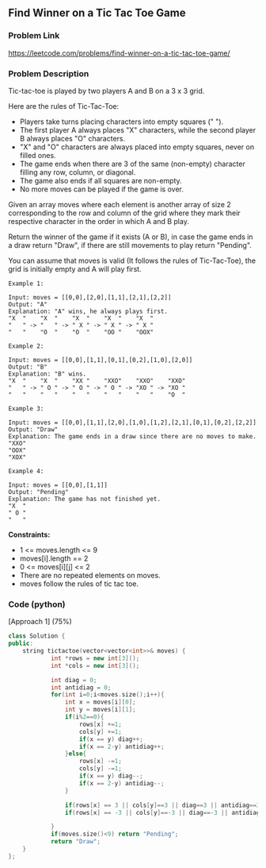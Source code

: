 ## Find Winner on a Tic Tac Toe Game

### Problem Link

https://leetcode.com/problems/find-winner-on-a-tic-tac-toe-game/

### Problem Description 

Tic-tac-toe is played by two players A and B on a 3 x 3 grid.

Here are the rules of Tic-Tac-Toe:

* Players take turns placing characters into empty squares (" ").
* The first player A always places "X" characters, while the second player B always places "O" characters.
* "X" and "O" characters are always placed into empty squares, never on filled ones.
* The game ends when there are 3 of the same (non-empty) character filling any row, column, or diagonal.
* The game also ends if all squares are non-empty.
* No more moves can be played if the game is over.

Given an array moves where each element is another array of size 2 corresponding to the row and column of the grid where they mark their respective character in the order in which A and B play.

Return the winner of the game if it exists (A or B), in case the game ends in a draw return "Draw", if there are still movements to play return "Pending".

You can assume that moves is valid (It follows the rules of Tic-Tac-Toe), the grid is initially empty and A will play first.

```
Example 1:

Input: moves = [[0,0],[2,0],[1,1],[2,1],[2,2]]
Output: "A"
Explanation: "A" wins, he always plays first.
"X  "    "X  "    "X  "    "X  "    "X  "
"   " -> "   " -> " X " -> " X " -> " X "
"   "    "O  "    "O  "    "OO "    "OOX"

```

```
Example 2:

Input: moves = [[0,0],[1,1],[0,1],[0,2],[1,0],[2,0]]
Output: "B"
Explanation: "B" wins.
"X  "    "X  "    "XX "    "XXO"    "XXO"    "XXO"
"   " -> " O " -> " O " -> " O " -> "XO " -> "XO " 
"   "    "   "    "   "    "   "    "   "    "O  "

```

```
Example 3:

Input: moves = [[0,0],[1,1],[2,0],[1,0],[1,2],[2,1],[0,1],[0,2],[2,2]]
Output: "Draw"
Explanation: The game ends in a draw since there are no moves to make.
"XXO"
"OOX"
"XOX"

```

```
Example 4:

Input: moves = [[0,0],[1,1]]
Output: "Pending"
Explanation: The game has not finished yet.
"X  "
" O "
"   "

```

**Constraints:**

* 1 <= moves.length <= 9
* moves[i].length == 2
* 0 <= moves[i][j] <= 2
* There are no repeated elements on moves.
* moves follow the rules of tic tac toe.


### Code (python)

[Approach 1] (75%) 

```c++
class Solution {
public:
    string tictactoe(vector<vector<int>>& moves) {
            int *rows = new int[3]();
            int *cols = new int[3]();

            int diag = 0;
            int antidiag = 0;
            for(int i=0;i<moves.size();i++){
                int x = moves[i][0];
                int y = moves[i][1];
                if(i%2==0){
                    rows[x] +=1;
                    cols[y] +=1;
                    if(x == y) diag++;
                    if(x == 2-y) antidiag++;
                }else{
                    rows[x] -=1;
                    cols[y] -=1;
                    if(x == y) diag--;
                    if(x == 2-y) antidiag--;
                }

                if(rows[x] == 3 || cols[y]==3 || diag==3 || antidiag==3 ) return "A";
                if(rows[x] == -3 || cols[y]==-3 || diag==-3 || antidiag==-3 ) return "B";

            }
            if(moves.size()<9) return "Pending";
            return "Draw";
    }
};
```